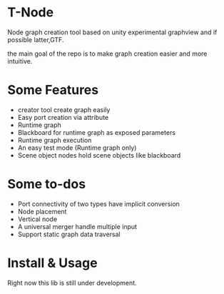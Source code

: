 # T-Node
Node graph creation tool based on unity experimental graphview and if possible latter,GTF.

the main goal of the repo is to make graph creation easier and more intuitive.

# Some Features

* creator tool create graph easily
* Easy port creation via attribute 
* Runtime graph
* Blackboard for runtime graph as exposed parameters
* Runtime graph execution
* An easy test mode (Runtime graph only)
* Scene object nodes hold scene objects like blackboard

# Some to-dos
* Port connectivity of two types have implicit conversion 
* Node placement
* Vertical node
* A universal merger handle multiple input 
* Support static graph data traversal

# Install & Usage
Right now this lib is still under development.








